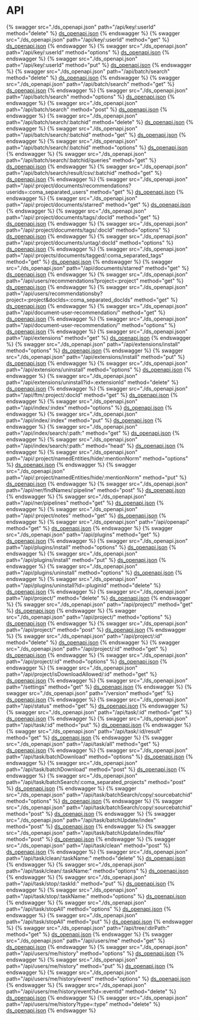 # API
{% swagger src="./ds_openapi.json" path="/api/key/:userId" method="delete" %} [ds_openapi.json](./ds_openapi.json) {% endswagger %}
{% swagger src="./ds_openapi.json" path="/api/key/:userId" method="get" %} [ds_openapi.json](./ds_openapi.json) {% endswagger %}
{% swagger src="./ds_openapi.json" path="/api/key/:userId" method="options" %} [ds_openapi.json](./ds_openapi.json) {% endswagger %}
{% swagger src="./ds_openapi.json" path="/api/key/:userId" method="put" %} [ds_openapi.json](./ds_openapi.json) {% endswagger %}
{% swagger src="./ds_openapi.json" path="/api/batch/search" method="delete" %} [ds_openapi.json](./ds_openapi.json) {% endswagger %}
{% swagger src="./ds_openapi.json" path="/api/batch/search" method="get" %} [ds_openapi.json](./ds_openapi.json) {% endswagger %}
{% swagger src="./ds_openapi.json" path="/api/batch/search" method="options" %} [ds_openapi.json](./ds_openapi.json) {% endswagger %}
{% swagger src="./ds_openapi.json" path="/api/batch/search" method="post" %} [ds_openapi.json](./ds_openapi.json) {% endswagger %}
{% swagger src="./ds_openapi.json" path="/api/batch/search/:batchid" method="delete" %} [ds_openapi.json](./ds_openapi.json) {% endswagger %}
{% swagger src="./ds_openapi.json" path="/api/batch/search/:batchid" method="get" %} [ds_openapi.json](./ds_openapi.json) {% endswagger %}
{% swagger src="./ds_openapi.json" path="/api/batch/search/:batchid" method="options" %} [ds_openapi.json](./ds_openapi.json) {% endswagger %}
{% swagger src="./ds_openapi.json" path="/api/batch/search/:batchid/queries" method="get" %} [ds_openapi.json](./ds_openapi.json) {% endswagger %}
{% swagger src="./ds_openapi.json" path="/api/batch/search/result/csv/:batchid" method="get" %} [ds_openapi.json](./ds_openapi.json) {% endswagger %}
{% swagger src="./ds_openapi.json" path="/api/:project/documents/recommendations?userids=:coma_separated_users" method="get" %} [ds_openapi.json](./ds_openapi.json) {% endswagger %}
{% swagger src="./ds_openapi.json" path="/api/:project/documents/starred" method="get" %} [ds_openapi.json](./ds_openapi.json) {% endswagger %}
{% swagger src="./ds_openapi.json" path="/api/:project/documents/tags/:docId" method="get" %} [ds_openapi.json](./ds_openapi.json) {% endswagger %}
{% swagger src="./ds_openapi.json" path="/api/:project/documents/tags/:docId" method="options" %} [ds_openapi.json](./ds_openapi.json) {% endswagger %}
{% swagger src="./ds_openapi.json" path="/api/:project/documents/untag/:docId" method="options" %} [ds_openapi.json](./ds_openapi.json) {% endswagger %}
{% swagger src="./ds_openapi.json" path="/api/:projects/documents/tagged/:coma_separated_tags" method="get" %} [ds_openapi.json](./ds_openapi.json) {% endswagger %}
{% swagger src="./ds_openapi.json" path="/api/documents/starred" method="get" %} [ds_openapi.json](./ds_openapi.json) {% endswagger %}
{% swagger src="./ds_openapi.json" path="/api/users/recommendations?project=:project" method="get" %} [ds_openapi.json](./ds_openapi.json) {% endswagger %}
{% swagger src="./ds_openapi.json" path="/api/users/recommendationsby?project=:project&docIds=:coma_separated_docIds" method="get" %} [ds_openapi.json](./ds_openapi.json) {% endswagger %}
{% swagger src="./ds_openapi.json" path="/api/document-user-recommendation/" method="get" %} [ds_openapi.json](./ds_openapi.json) {% endswagger %}
{% swagger src="./ds_openapi.json" path="/api/document-user-recommendation/" method="options" %} [ds_openapi.json](./ds_openapi.json) {% endswagger %}
{% swagger src="./ds_openapi.json" path="/api/extensions" method="get" %} [ds_openapi.json](./ds_openapi.json) {% endswagger %}
{% swagger src="./ds_openapi.json" path="/api/extensions/install" method="options" %} [ds_openapi.json](./ds_openapi.json) {% endswagger %}
{% swagger src="./ds_openapi.json" path="/api/extensions/install" method="put" %} [ds_openapi.json](./ds_openapi.json) {% endswagger %}
{% swagger src="./ds_openapi.json" path="/api/extensions/uninstall" method="options" %} [ds_openapi.json](./ds_openapi.json) {% endswagger %}
{% swagger src="./ds_openapi.json" path="/api/extensions/uninstall?id=:extensionId" method="delete" %} [ds_openapi.json](./ds_openapi.json) {% endswagger %}
{% swagger src="./ds_openapi.json" path="/api/ftm/:project/:docId" method="get" %} [ds_openapi.json](./ds_openapi.json) {% endswagger %}
{% swagger src="./ds_openapi.json" path="/api/index/:index" method="options" %} [ds_openapi.json](./ds_openapi.json) {% endswagger %}
{% swagger src="./ds_openapi.json" path="/api/index/:index" method="put" %} [ds_openapi.json](./ds_openapi.json) {% endswagger %}
{% swagger src="./ds_openapi.json" path="/api/index/search/:path:" method="get" %} [ds_openapi.json](./ds_openapi.json) {% endswagger %}
{% swagger src="./ds_openapi.json" path="/api/index/search/:path:" method="head" %} [ds_openapi.json](./ds_openapi.json) {% endswagger %}
{% swagger src="./ds_openapi.json" path="/api/:project/namedEntities/hide/:mentionNorm" method="options" %} [ds_openapi.json](./ds_openapi.json) {% endswagger %}
{% swagger src="./ds_openapi.json" path="/api/:project/namedEntities/hide/:mentionNorm" method="put" %} [ds_openapi.json](./ds_openapi.json) {% endswagger %}
{% swagger src="./ds_openapi.json" path="/api/ner/findNames/:pipeline" method="post" %} [ds_openapi.json](./ds_openapi.json) {% endswagger %}
{% swagger src="./ds_openapi.json" path="/api/ner/pipelines" method="get" %} [ds_openapi.json](./ds_openapi.json) {% endswagger %}
{% swagger src="./ds_openapi.json" path="/api/:project/notes" method="get" %} [ds_openapi.json](./ds_openapi.json) {% endswagger %}
{% swagger src="./ds_openapi.json" path="/api/openapi" method="get" %} [ds_openapi.json](./ds_openapi.json) {% endswagger %}
{% swagger src="./ds_openapi.json" path="/api/plugins" method="get" %} [ds_openapi.json](./ds_openapi.json) {% endswagger %}
{% swagger src="./ds_openapi.json" path="/api/plugins/install" method="options" %} [ds_openapi.json](./ds_openapi.json) {% endswagger %}
{% swagger src="./ds_openapi.json" path="/api/plugins/install" method="put" %} [ds_openapi.json](./ds_openapi.json) {% endswagger %}
{% swagger src="./ds_openapi.json" path="/api/plugins/uninstall" method="options" %} [ds_openapi.json](./ds_openapi.json) {% endswagger %}
{% swagger src="./ds_openapi.json" path="/api/plugins/uninstall?id=:pluginId" method="delete" %} [ds_openapi.json](./ds_openapi.json) {% endswagger %}
{% swagger src="./ds_openapi.json" path="/api/project/" method="delete" %} [ds_openapi.json](./ds_openapi.json) {% endswagger %}
{% swagger src="./ds_openapi.json" path="/api/project/" method="get" %} [ds_openapi.json](./ds_openapi.json) {% endswagger %}
{% swagger src="./ds_openapi.json" path="/api/project/" method="options" %} [ds_openapi.json](./ds_openapi.json) {% endswagger %}
{% swagger src="./ds_openapi.json" path="/api/project/" method="post" %} [ds_openapi.json](./ds_openapi.json) {% endswagger %}
{% swagger src="./ds_openapi.json" path="/api/project/:id" method="delete" %} [ds_openapi.json](./ds_openapi.json) {% endswagger %}
{% swagger src="./ds_openapi.json" path="/api/project/:id" method="get" %} [ds_openapi.json](./ds_openapi.json) {% endswagger %}
{% swagger src="./ds_openapi.json" path="/api/project/:id" method="options" %} [ds_openapi.json](./ds_openapi.json) {% endswagger %}
{% swagger src="./ds_openapi.json" path="/api/project/isDownloadAllowed/:id" method="get" %} [ds_openapi.json](./ds_openapi.json) {% endswagger %}
{% swagger src="./ds_openapi.json" path="/settings" method="get" %} [ds_openapi.json](./ds_openapi.json) {% endswagger %}
{% swagger src="./ds_openapi.json" path="/version" method="get" %} [ds_openapi.json](./ds_openapi.json) {% endswagger %}
{% swagger src="./ds_openapi.json" path="/api/status" method="get" %} [ds_openapi.json](./ds_openapi.json) {% endswagger %}
{% swagger src="./ds_openapi.json" path="/api/task/:id" method="get" %} [ds_openapi.json](./ds_openapi.json) {% endswagger %}
{% swagger src="./ds_openapi.json" path="/api/task/:id" method="put" %} [ds_openapi.json](./ds_openapi.json) {% endswagger %}
{% swagger src="./ds_openapi.json" path="/api/task/:id/result" method="get" %} [ds_openapi.json](./ds_openapi.json) {% endswagger %}
{% swagger src="./ds_openapi.json" path="/api/task/all" method="get" %} [ds_openapi.json](./ds_openapi.json) {% endswagger %}
{% swagger src="./ds_openapi.json" path="/api/task/batchDownload" method="options" %} [ds_openapi.json](./ds_openapi.json) {% endswagger %}
{% swagger src="./ds_openapi.json" path="/api/task/batchDownload" method="post" %} [ds_openapi.json](./ds_openapi.json) {% endswagger %}
{% swagger src="./ds_openapi.json" path="/api/task/batchSearch/:coma_separated_projects" method="post" %} [ds_openapi.json](./ds_openapi.json) {% endswagger %}
{% swagger src="./ds_openapi.json" path="/api/task/batchSearch/copy/:sourcebatchid" method="options" %} [ds_openapi.json](./ds_openapi.json) {% endswagger %}
{% swagger src="./ds_openapi.json" path="/api/task/batchSearch/copy/:sourcebatchid" method="post" %} [ds_openapi.json](./ds_openapi.json) {% endswagger %}
{% swagger src="./ds_openapi.json" path="/api/task/batchUpdate/index" method="post" %} [ds_openapi.json](./ds_openapi.json) {% endswagger %}
{% swagger src="./ds_openapi.json" path="/api/task/batchUpdate/index/file" method="post" %} [ds_openapi.json](./ds_openapi.json) {% endswagger %}
{% swagger src="./ds_openapi.json" path="/api/task/clean" method="post" %} [ds_openapi.json](./ds_openapi.json) {% endswagger %}
{% swagger src="./ds_openapi.json" path="/api/task/clean/:taskName:" method="delete" %} [ds_openapi.json](./ds_openapi.json) {% endswagger %}
{% swagger src="./ds_openapi.json" path="/api/task/clean/:taskName:" method="options" %} [ds_openapi.json](./ds_openapi.json) {% endswagger %}
{% swagger src="./ds_openapi.json" path="/api/task/stop/:taskId:" method="put" %} [ds_openapi.json](./ds_openapi.json) {% endswagger %}
{% swagger src="./ds_openapi.json" path="/api/task/stop/:taskName:" method="options" %} [ds_openapi.json](./ds_openapi.json) {% endswagger %}
{% swagger src="./ds_openapi.json" path="/api/task/stopAll" method="options" %} [ds_openapi.json](./ds_openapi.json) {% endswagger %}
{% swagger src="./ds_openapi.json" path="/api/task/stopAll" method="put" %} [ds_openapi.json](./ds_openapi.json) {% endswagger %}
{% swagger src="./ds_openapi.json" path="/api/tree/:dirPath:" method="get" %} [ds_openapi.json](./ds_openapi.json) {% endswagger %}
{% swagger src="./ds_openapi.json" path="/api/users/me" method="get" %} [ds_openapi.json](./ds_openapi.json) {% endswagger %}
{% swagger src="./ds_openapi.json" path="/api/users/me/history" method="options" %} [ds_openapi.json](./ds_openapi.json) {% endswagger %}
{% swagger src="./ds_openapi.json" path="/api/users/me/history" method="put" %} [ds_openapi.json](./ds_openapi.json) {% endswagger %}
{% swagger src="./ds_openapi.json" path="/api/users/me/history/event" method="options" %} [ds_openapi.json](./ds_openapi.json) {% endswagger %}
{% swagger src="./ds_openapi.json" path="/api/users/me/history/event?id=:eventId" method="delete" %} [ds_openapi.json](./ds_openapi.json) {% endswagger %}
{% swagger src="./ds_openapi.json" path="/api/users/me/history?type=:type" method="delete" %} [ds_openapi.json](./ds_openapi.json) {% endswagger %}
